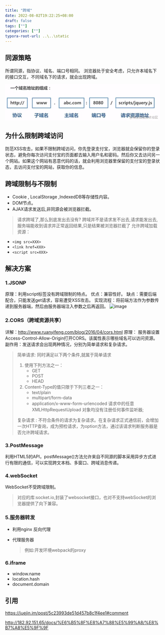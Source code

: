 ```yaml
---
title: "跨域"
date: 2022-08-02T19:22:25+08:00
draft: false
tags: [""]
categories: [""]
typora-root-url: ..\..\static
---
```


## 同源策略
所谓同源，指协议、域名、端口号相同。
浏览器处于安全考虑，只允许本域名下的接口交互，不同域名下的请求，就会出现跨域。


![url的组成](/static/images/1638b3579d9eeb32tplv-t2oaga2asx-zoom-in-crop-mark3024000.awebp)

## 为什么限制跨域访问
防范XSS攻击，如果不限制跨域访问，你先登录支付宝，浏览器就会保留你的登录状态，避免你每次访问支付宝的页面都去输入用户名和密码。然后你又去访问另一个网站。如果这个网站有恶意代码的话，就会利用浏览器里保留的支付宝的登录状态，去访问支付宝的网站，获取你的信息。

## 跨域限制与不限制
- Cookie , LocalStorage ,IndexedDB等存储性内容。
- DOM节点。
- AJAX请求发送后,非同源会被浏览器拦截。
> 请求跨域了,那么到底发出去没有? 跨域并不是请求发不出去,请求能发出去,服务端能收到请求并正常返回结果,只是结果被浏览器拦截了
允许跨域加载资源：
- `<img src=XXX>`
- `<link href=XXX>`
- `<script src=XXX>`
## 解决方案
### 1.JSONP
原理：利用script标签没有跨域限制的特点。
优点：兼容性好。
缺点：需要后端配合，只能发送get请求，容易遭受XSS攻击。
实现流程：将前端方法作为参数传递到服务器端，然后由服务器端注入参数之后再返回。
![image](https://segmentfault.com/img/remote/1460000012469724)
### 2.CORS（跨域资源共享）
详解：http://www.ruanyifeng.com/blog/2016/04/cors.html
原理： 服务器设置Access-Control-Allow-Origin打开CORS。该属性表示哪些域名可以访问资源。
副作用：发送请求会出现两种情况，分别为简单请求和复杂请求。
> 简单请求:
> 同时满足以下两个条件,就属于简单请求
> 1. 使用下列方法之一：
>     - GET
>     - POST
>     - HEAD
> 2. Content-Type的值只限于下列三者之一：
>     - text/plain
>     - multipart/form-data
>     - application/x-www-form-urlencoded 请求中的任意 XMLHttpRequestUpload 对象均没有注册任何事件监听器;  
>
> 复杂请求 : 
> 不符合条件的请求为复杂请求。在复杂请求正式通信前，会增加一次HTTP查询，成为预检请求，为option方法，通过该请求判断服务器是否允许跨域请求。


### 3.PostMessage
利用HTML5的API，postMessage()方法允许来自不同源的脚本采用异步方式进行有限的通信，可以实现跨文本档、多窗口、跨域消息传递。


### 4.webSocket
WebSocket不受跨域限制。
> 对应的库:socket.io,封装了websocket接口，也对不支持webSocket的浏览器提供了向下兼容。

### 5.服务器转发
- 利用nginx 反向代理
- 代理服务器
  
    > 例如:开发环境webpack的proxy

### 6.iframe
- window.name
- location.hash
- document.domain

## 引用
https://juejin.im/post/5c23993de51d457b8c1f4ee1#comment

http://182.92.151.65/docs/%E6%B5%8F%E8%A7%88%E5%99%A8/%E8%B7%A8%E5%9F%9F